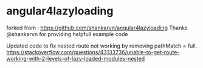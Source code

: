 # angular4lazyloading


forked from : https://github.com/shankarvn/angular4lazyloading
Thanks @shankarvn for providing helpfull example code

Updated code to fix nested route not working by removing pathMatch = full.
https://stackoverflow.com/questions/43133736/unable-to-get-route-working-with-2-levels-of-lazy-loaded-modules-nested

